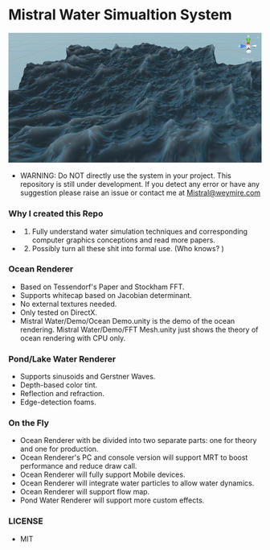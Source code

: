 # Mistral Water Simualtion System

![](Screenshot.png)

* WARNING: Do NOT directly use the system in your project. This repository is still under development. If you detect any error or have any suggestion please raise an issue or contact me at Mistral@weymire.com

### Why I created this Repo

* 1. Fully understand water simulation techniques and corresponding computer graphics conceptions and read more papers. 
* 2. Possibly turn all these shit into formal use. (Who knows? )

### Ocean Renderer

* Based on Tessendorf's Paper and Stockham FFT. 
* Supports whitecap based on Jacobian determinant. 
* No external textures needed. 
* Only tested on DirectX. 
* Mistral Water/Demo/Ocean Demo.unity is the demo of the ocean rendering. Mistral Water/Demo/FFT Mesh.unity just shows the theory of ocean rendering with CPU only. 

### Pond/Lake Water Renderer

* Supports sinusoids and Gerstner Waves. 
* Depth-based color tint. 
* Reflection and refraction. 
* Edge-detection foams. 

### On the Fly

* Ocean Renderer with be divided into two separate parts: one for theory and one for production. 
* Ocean Renderer's PC and console version will support MRT to boost performance and reduce draw call. 
* Ocean Renderer will fully support Mobile devices. 
* Ocean Renderer will integrate water particles to allow water dynamics. 
* Ocean Renderer will support flow map. 
* Pond Water Renderer will support more custom effects. 

### LICENSE

* MIT